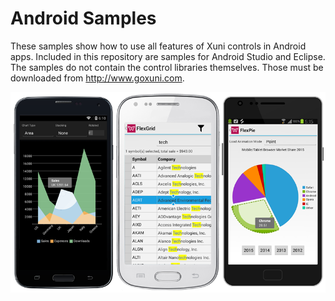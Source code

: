 Android Samples
=====================

These samples show how to use all features of Xuni controls in Android apps. Included in this repository are samples for Android Studio and Eclipse. The samples do not contain the control libraries themselves. Those must be downloaded from http://www.goxuni.com.

![](Screenshot.png)